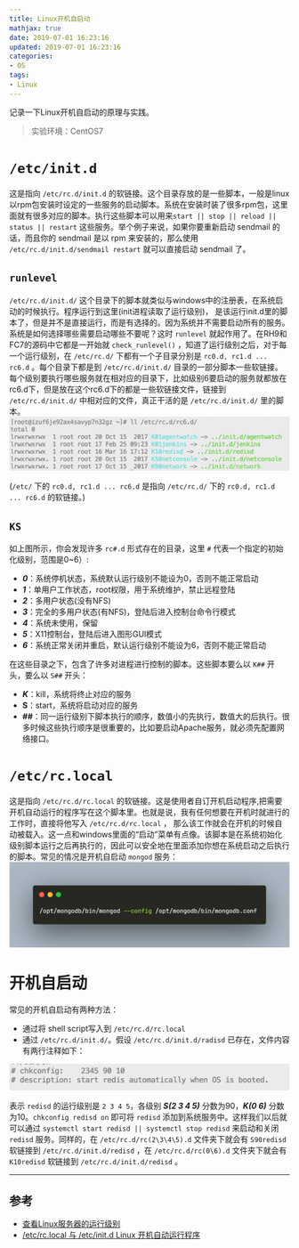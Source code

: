 ```yaml
---
title: Linux开机自启动
mathjax: true
date: 2019-07-01 16:23:16
updated: 2019-07-01 16:23:16
categories:
- OS
tags:
- Linux
---
```


记录一下Linux开机自启动的原理与实践。

<!--more-->

> 实验环境：CentOS7

# `/etc/init.d`

这是指向 `/etc/rc.d/init.d` 的软链接。这个目录存放的是一些脚本，一般是linux以rpm包安装时设定的一些服务的启动脚本。系统在安装时装了很多rpm包，这里面就有很多对应的脚本。执行这些脚本可以用来`start || stop || reload || status || restart` 这些服务。举个例子来说，如果你要重新启动 sendmail 的话，而且你的 sendmail 是以 rpm 来安装的，那么使用 `/etc/rc.d/init.d/sendmail restart` 就可以直接启动 sendmail 了。

## `runlevel`

`/etc/rc.d/init.d/` 这个目录下的脚本就类似与windows中的注册表，在系统启动的时候执行。程序运行到这里(init进程读取了运行级别)， 是该运行init.d里的脚本了，但是并不是直接运行，而是有选择的。因为系统并不需要启动所有的服务。系统是如何选择哪些需要启动哪些不要呢？这时 `runlevel` 就起作用了。在RH9和FC7的源码中它都是一开始就 `check_runlevel()` ，知道了运行级别之后，对于每一个运行级别，在 `/etc/rc.d/` 下都有一个子目录分别是 `rc0.d, rc1.d ... rc6.d` 。每个目录下都是到 `/etc/rc.d/init.d/` 目录的一部分脚本一些软链接。每个级别要执行哪些服务就在相对应的目录下，比如级别6要启动的服务就都放在rc6.d下，但是放在这个rc6.d下的都是一些软链接文件，链接到 `/etc/rc.d/init.d/` 中相对应的文件，真正干活的是 `/etc/rc.d/init.d/` 里的脚本。
![1](./Linux开机自启动/1.png)

(`/etc/` 下的 `rc0.d, rc1.d ... rc6.d` 是指向 `/etc/rc.d/` 下的 `rc0.d, rc1.d ... rc6.d` 的软链接。)

## `KS`

如上图所示，你会发现许多 `rc#.d` 形式存在的目录，这里 `#` 代表一个指定的初始化级别，范围是0~6）:

- ***0***：系统停机状态，系统默认运行级别不能设为0，否则不能正常启动
- ***1***：单用户工作状态，root权限，用于系统维护，禁止远程登陆
- ***2***：多用户状态(没有NFS)
- ***3***：完全的多用户状态(有NFS)，登陆后进入控制台命令行模式
- ***4***：系统未使用，保留
- ***5***：X11控制台，登陆后进入图形GUI模式
- ***6***：系统正常关闭并重启，默认运行级别不能设为6，否则不能正常启动

在这些目录之下，包含了许多对进程进行控制的脚本。这些脚本要么以 `K##` 开头，要么以 `S##` 开头：

- ***K***：kill，系统将终止对应的服务
- **S**：start，系统将启动对应的服务
- **##**：同一运行级别下脚本执行的顺序，数值小的先执行，数值大的后执行。很多时候这些执行顺序是很重要的，比如要启动Apache服务，就必须先配置网络接口。

# `/etc/rc.local`

这是指向 `/etc/rc.d/rc.local` 的软链接。这是使用者自订开机启动程序,把需要开机自动运行的程序写在这个脚本里。也就是说，我有任何想要在开机时就进行的工作时，直接将他写入 `/etc/rc.d/rc.local` ， 那么该工作就会在开机的时候自动被载入。这一点和windows里面的“启动”菜单有点像。该脚本是在系统初始化级别脚本运行之后再执行的，因此可以安全地在里面添加你想在系统启动之后执行的脚本。常见的情况是开机自启动 `mongod` 服务：
![2](./Linux开机自启动/2.png)

# 开机自启动

常见的开机自启动有两种方法：
- 通过将 shell script写入到 `/etc/rc.d/rc.local`
- 通过 `/etc/rc.d/init.d/`。假设 `/etc/rc.d/init.d/radisd` 已存在，文件内容有两行注释如下：

![3](./Linux开机自启动/3.png)

表示 `redisd` 的运行级别是 `2 3 4 5`，各级别 ***S(2 3 4 5)*** 分数为90，***K(0 6)*** 分数为10。`chkconfig redisd on` 即可将 `redisd` 添加到系统服务中。这样我们以后就可以通过 `systemctl start redisd || systemctl stop redisd` 来启动和关闭 `redisd` 服务。同样的，在 `/etc/rc.d/rc(2\3\4\5).d` 文件夹下就会有 `S90redisd` 软链接到 `/etc/rc.d/init.d/redisd` ，在 `/etc/rc.d/rc(0\6).d` 文件夹下就会有 `K10redisd` 软链接到 `/etc/rc.d/init.d/redisd` 。
___

## 参考

- [查看Linux服务器的运行级别](https://blog.csdn.net/songpeiying/article/details/79933181)
- [/etc/rc.local 与 /etc/init.d Linux 开机自动运行程序](https://www.cnblogs.com/fatt/p/4790561.html)
